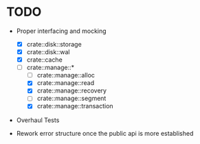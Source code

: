 # TODO

- Proper interfacing and mocking

  - [x] crate::disk::storage
  - [x] crate::disk::wal
  - [x] crate::cache
  - [ ] crate::manage::\*
    - [ ] crate::manage::alloc
    - [x] crate::manage::read
    - [x] crate::manage::recovery
    - [ ] crate::manage::segment
    - [x] crate::manage::transaction

- Overhaul Tests

- Rework error structure once the public api is more established
